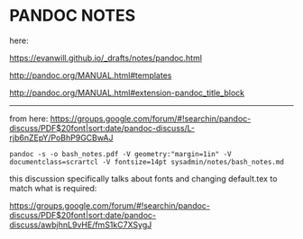 # PANDOC NOTES

here:

https://evanwill.github.io/_drafts/notes/pandoc.html

http://pandoc.org/MANUAL.html#templates

http://pandoc.org/MANUAL.html#extension-pandoc_title_block

---

from here: https://groups.google.com/forum/#!searchin/pandoc-discuss/PDF$20font|sort:date/pandoc-discuss/L-rjb6nZEpY/PoBhP9GCBwAJ

`pandoc -s -o bash_notes.pdf -V geometry:"margin=1in" -V documentclass=scrartcl -V fontsize=14pt sysadmin/notes/bash_notes.md`

this discussion specifically talks about fonts and changing default.tex to match what is required:

https://groups.google.com/forum/#!searchin/pandoc-discuss/PDF$20font|sort:date/pandoc-discuss/awbjhnL9vHE/fmS1kC7XSygJ

